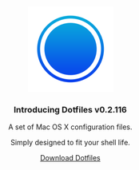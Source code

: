 <p align="center">
	<a href="https://dotfiles.io">
		<img src="./images/logo.png" alt="Dotfiles Logo" title="Dotfiles Logo"  />
	</a>  
</p>

<h3 align="center">Introducing Dotfiles v0.2.116</h3>

<p align="center">A set of Mac OS X configuration files.</p>
<p align="center">Simply designed to fit your shell life.</p>
<p align="center"><a href="https://github.com/reedia/dotfiles/archive/build-master-2018-03-23-116.zip">Download Dotfiles</a></p>
